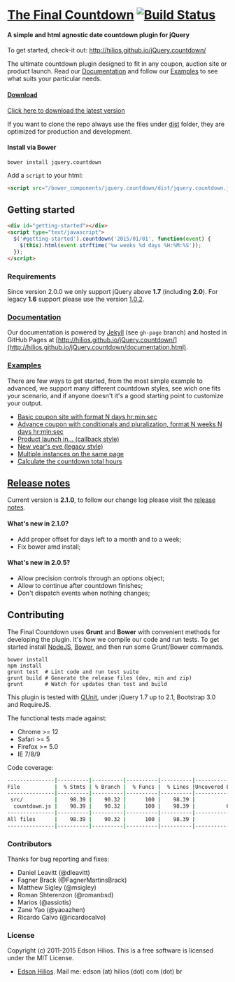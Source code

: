 [The Final Countdown](http://hilios.github.io/jQuery.countdown/) [![Build Status](https://travis-ci.org/hilios/jQuery.countdown.svg)](https://travis-ci.org/hilios/jQuery.countdown)
=====================

#### A simple and html agnostic date countdown plugin for jQuery ####

To get started, check-it out: http://hilios.github.io/jQuery.countdown/

The ultimate countdown plugin designed to fit in any coupon, auction site or product launch. Read our [Documentation](http://hilios.github.io/jQuery.countdown/documentation.html) and follow our [Examples](http://hilios.github.io/jQuery.countdown/examples.html) to see what suits your particular needs.

#### [Download](https://github.com/hilios/jQuery.countdown/releases/download/2.1.0/jquery.countdown-2.1.0.zip) ####

[Click here to download the latest version](https://github.com/hilios/jQuery.countdown/releases/download/2.1.0/jquery.countdown-2.1.0.zip)

If you want to clone the repo always use the files under [dist](https://github.com/hilios/jQuery.countdown/tree/master/dist) folder, they are optimized for production and development.

#### Install via Bower ####

```
bower install jquery.countdown
```

Add a `script` to your html:

```html
<script src="/bower_components/jquery.countdown/dist/jquery.countdown.js"></script>
```

Getting started
---------------

```html
<div id="getting-started"></div>
<script type="text/javascript">
  $('#getting-started').countdown('2015/01/01', function(event) {
    $(this).html(event.strftime('%w weeks %d days %H:%M:%S'));
  });
</script>
```

### Requirements ###

Since version 2.0.0 we only support jQuery above **1.7** (including **2.0**). For legacy **1.6** support please use the version [1.0.2](https://github.com/hilios/jQuery.countdown/releases/download/1.0.2/jquery.countdown-1.0.2.zip).

### [Documentation](http://hilios.github.io/jQuery.countdown/documentation.html) ###

Our documentation is powered by [Jekyll](http://jekyllrb.com/) (see `gh-page` branch) and hosted in GitHub Pages at [http://hilios.github.io/jQuery.countdown/](http://hilios.github.io/jQuery.countdown/documentation.html).

### [Examples](http://hilios.github.io/jQuery.countdown/examples.html) ###

There are few ways to get started, from the most simple example to advanced, we support many different countdown styles, see wich one fits your scenario, and if anyone doesn't it's a good starting point to customize your output.

 - [Basic coupon site with format N days hr:min:sec](http://hilios.github.io/jQuery.countdown/examples/basic-coupon-site.html)
 - [Advance coupon with conditionals and pluralization, format N weeks N days hr:min:sec](http://hilios.github.io/jQuery.countdown/examples/advanced-coupon-site.html)
 - [Product launch in... (callback style)](http://hilios.github.io/jQuery.countdown/examples/website-launch.html)
 - [New year's eve (legacy style)](http://hilios.github.io/jQuery.countdown/examples/legacy-style.html)
 - [Multiple instances on the same page](http://hilios.github.io/jQuery.countdown/examples/multiple-instances.html)
 - [Calculate the countdown total hours](http://hilios.github.io/jQuery.countdown/examples/show-total-hours.html)

[Release notes](https://github.com/hilios/jQuery.countdown/releases)
---------------

Current version is **2.1.0**, to follow our change log please visit the [release notes](https://github.com/hilios/jQuery.countdown/releases).

#### What's new in 2.1.0? ####

 * Add proper offset for days left to a month and to a week;
 * Fix bower amd install;

#### What's new in 2.0.5? ####

 * Allow precision controls through an options object;
 * Allow to continue after countdown finishes;
 * Don't dispatch events when nothing changes;

Contributing
------------

The Final Countdown uses **Grunt** and **Bower** with convenient methods for developing the plugin. It's how we compile our code and run tests. To get started install [NodeJS](http://nodejs.org/), [Bower](http://bower.io/), and then run some Grunt/Bower commands.

```shell
bower install
npm install
grunt test  # Lint code and run test suite
grunt build # Generate the release files (dev, min and zip)
grunt       # Watch for updates than test and build
```

This plugin is tested with [QUnit](http://qunitjs.com/), under jQuery 1.7 up to 2.1, Bootstrap 3.0 and RequireJS.

The functional tests made against:

*   Chrome >= 12
*   Safari >= 5
*   Firefox >= 5.0
*   IE 7/8/9

Code coverage:

```sh
---------------|----------|----------|----------|----------|----------------|
File           |  % Stmts | % Branch |  % Funcs |  % Lines |Uncovered Lines |
---------------|----------|----------|----------|----------|----------------|
 src/          |    98.39 |    90.32 |      100 |    98.39 |                |
  countdown.js |    98.39 |    90.32 |      100 |    98.39 |          6,269 |
---------------|----------|----------|----------|----------|----------------|
All files      |    98.39 |    90.32 |      100 |    98.39 |                |
---------------|----------|----------|----------|----------|----------------|
```

### Contributors ###

Thanks for bug reporting and fixes:

*   Daniel Leavitt (@dleavitt)
*   Fagner Brack (@FagnerMartinsBrack)
*   Matthew Sigley (@msigley)
*   Roman Shterenzon (@romanbsd)
*   Marios (@assiotis)
*   Zane Yao (@yaoazhen)
*   Ricardo Calvo (@ricardocalvo)

### License ###

Copyright (c) 2011-2015 Edson Hilios. This is a free software is licensed under the MIT License.

*   [Edson Hilios](http://edson.hilios.com.br). Mail me: edson (at) hilios (dot) com (dot) br
